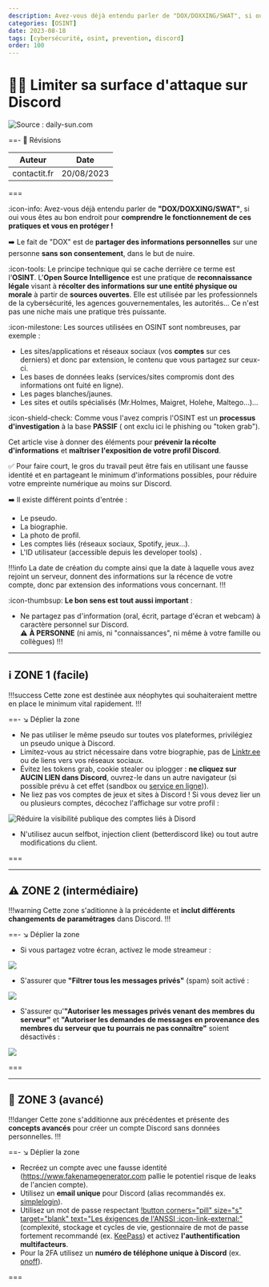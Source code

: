 ```yaml
---
description: Avez-vous déjà entendu parler de "DOX/DOXXING/SWAT", si oui vous êtes au bon endroit pour comprendre le fonctionnement de ces pratiques et vous en protéger !
categories: [OSINT]
date: 2023-08-18
tags: [cybersécurité, osint, prevention, discord]
order: 100
---
```


# 🙅‍♂️ Limiter sa surface d'attaque sur Discord

![Source : daily-sun.com](images/discord.webp)

==- :wrench: Révisions

Auteur | Date
--- | ---
contactit.fr | 20/08/2023

===

:icon-info: Avez-vous déjà entendu parler de **"DOX/DOXXING/SWAT"**, si oui vous êtes au bon endroit pour **comprendre le fonctionnement de ces pratiques et vous en protéger !** 

➡️ Le fait de "DOX" est de **partager des informations personnelles** sur une personne **sans son consentement**, dans le but de nuire.

:icon-tools: Le principe technique qui se cache derrière ce terme est l'**OSINT**. L'**Open Source Intelligence** est une pratique de **reconnaissance légale** visant à **récolter des informations sur une entité physique ou morale** à partir de **sources ouvertes**. Elle est utilisée par les professionnels de la cybersécurité, les agences gouvernementales, les autorités... Ce n'est pas une niche mais une pratique très puissante.  

:icon-milestone: Les sources utilisées en OSINT sont nombreuses, par exemple :  

- Les sites/applications et réseaux sociaux (vos **comptes** sur ces derniers) et donc par extension, le contenu que vous partagez sur ceux-ci.
- Les bases de données leaks (services/sites compromis dont des informations ont fuité en ligne).
- Les pages blanches/jaunes.
- Les sites et outils spécialisés (Mr.Holmes, Maigret, Holehe, Maltego...)...

:icon-shield-check: Comme vous l'avez compris l'OSINT est un **processus d'investigation** à la base **PASSIF** ( ont exclu ici le phishing ou "token grab").  

Cet article vise à donner des éléments pour **prévenir la récolte d'informations** et **maîtriser l'exposition de votre profil Discord**.  

✅ Pour faire court, le gros du travail peut être fais en utilisant une fausse identité et en partageant le minimum d'informations possibles, pour réduire votre empreinte numérique au moins sur Discord.

➡️ Il existe différent points d'entrée :  

- Le pseudo.
- La biographie.
- La photo de profil.
- Les comptes liés (réseaux sociaux, Spotify, jeux...).
- L'ID utilisateur (accessible depuis les developer tools) . 

!!!info
La date de création du compte ainsi que la date à laquelle vous avez rejoint un serveur, donnent des informations sur la récence de votre compte, donc par extension des informations vous concernant.
!!!

:icon-thumbsup: **Le bon sens est tout aussi important** :

- Ne partagez pas d'information (oral, écrit, partage d'écran et webcam) à caractère personnel sur Discord.  
⚠️ **À PERSONNE** (ni amis, ni "connaissances", ni même à votre famille ou collègues) !!!

---

## ℹ️ ZONE 1 (facile)

!!!success
Cette zone est destinée aux néophytes qui souhaiteraient mettre en place le minimum vital rapidement.
!!!

==- ↘️ Déplier la zone

- Ne pas utiliser le même pseudo sur toutes vos plateformes, privilégiez un pseudo unique à Discord.
- Limitez-vous au strict nécessaire dans votre biographie, pas de [Linktr.ee](https://linktr.ee/) ou de liens vers vos réseaux sociaux.
- Évitez les tokens grab, cookie stealer ou iplogger : **ne cliquez sur AUCIN LIEN dans Discord**, ouvrez-le dans un autre navigateur (si possible prévu à cet effet (sandbox ou [service en ligne](https://www.browserling.com/))). 
- Ne liez pas vos comptes de jeux et sites à Discord ! Si vous devez lier un ou plusieurs comptes, décochez l'affichage sur votre profil :  

![Réduire la visibilité publique des comptes liés à Disord](images/discord_private.png)

- N'utilisez aucun selfbot, injection client (betterdiscord like) ou tout autre modifications du client.

===

---

## ⚠️ ZONE 2 (intermédiaire)

!!!warning
Cette zone s'aditionne à la précédente et **inclut différents changements de paramétrages** dans Discord.
!!!

==- ↘️ Déplier la zone

- Si vous partagez votre écran, activez le mode streameur :

![](images/discord_streamer.webp)

- S'assurer que **"Filtrer tous les messages privés"** (spam) soit activé :

![](images/discord_spam.png)

- S'assurer qu'**"Autoriser les messages privés venant des membres du serveur"** et **"Autoriser les demandes de messages en provenance des membres du serveur que tu pourrais ne pas connaître"** soient désactivés :

![](images/discord_messages.png)

===

---

## 🔐 ZONE 3 (avancé)

!!!danger
Cette zone s'additionne aux précédentes et présente des **concepts avancés** pour créer un compte Discord sans données personnelles.
!!!

==- ↘️ Déplier la zone

- Recréez un compte avec une fausse identité (https://www.fakenamegenerator.com pallie le potentiel risque de leaks de l'ancien compte).
- Utilisez un **email unique** pour Discord (alias recommandés ex. [simplelogin](https://simplelogin.io/)).
- Utilisez un mot de passe respectant [!button corners="pill" size="s" target="blank" text="Les éxigences de l'ANSSI :icon-link-external:"](https://www.ssi.gouv.fr/guide/recommandations-relatives-a-lauthentification-multifacteur-et-aux-mots-de-passe/) (complexité, stockage et cycles de vie, gestionnaire de mot de passe fortement recommandé (ex. [KeePass](https://keepassxc.org)) et activez **l'authentification multifacteurs**.
- Pour la 2FA utilisez un **numéro de téléphone unique à Discord** (ex. [onoff](https://www.onoff.app)).


===

